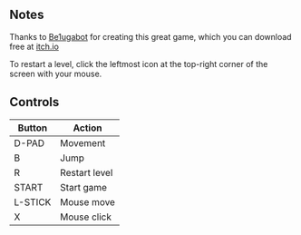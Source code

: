 ## Notes

Thanks to [Be1ugabot](https://be1ugabot.itch.io) for creating this great game, which you can download free at [itch.io](https://be1ugabot.itch.io/holy-shit)

To restart a level, click the leftmost icon at the top-right corner of the screen with your mouse.


## Controls

| Button  | Action        |
| ------- | ------------- |
| D-PAD   | Movement      |
| B       | Jump          |
| R       | Restart level |
| START   | Start game    |
| L-STICK | Mouse move    |
| X       | Mouse click   |
